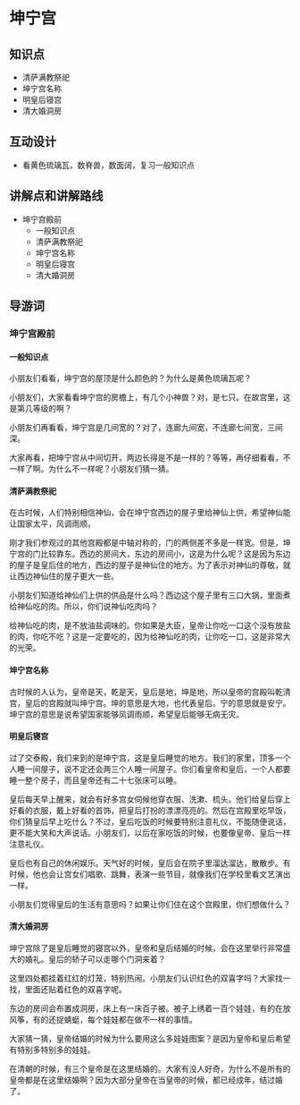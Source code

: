 # 坤宁宫

## 知识点

- 清萨满教祭祀
- 坤宁宫名称
- 明皇后寝宫
- 清大婚洞房

## 互动设计

- 看黄色琉璃瓦，数脊兽，数面阔，复习一般知识点

## 讲解点和讲解路线

- 坤宁宫殿前
    - 一般知识点
    - 清萨满教祭祀
    - 坤宁宫名称
    - 明皇后寝宫
    - 清大婚洞房

## 导游词

### 坤宁宫殿前

#### 一般知识点

小朋友们看看，坤宁宫的屋顶是什么颜色的？为什么是黄色琉璃瓦呢？

小朋友们，大家看看坤宁宫的房檐上，有几个小神兽？对，是七只。在故宫里，这是第几等级的啊？

小朋友们再看看，坤宁宫是几间宽的？对了，连廊九间宽，不连廊七间宽，三间深。

大家再看，把坤宁宫从中间切开，两边长得是不是一样的？等等，再仔细看看，不一样了啊。为什么不一样呢？小朋友们猜一猜。

#### 清萨满教祭祀

在古时候，人们特别相信神仙，会在坤宁宫西边的屋子里给神仙上供，希望神仙能让国家太平，风调雨顺。

刚才我们参观过的其他宫殿都是中轴对称的，门的两侧差不多是一样宽。但是，坤宁宫的门比较靠东。西边的房间大，东边的房间小，这是为什么呢？这是因为东边的屋子是皇后住的地方，西边的屋子是神仙住的地方。为了表示对神仙的尊敬，就让西边神仙住的屋子更大一些。

小朋友们知道给神仙们上供的供品是什么吗？西边这个屋子里有三口大锅，里面煮给神仙吃的肉。所以，你们说神仙吃肉吗？

给神仙吃的肉，是不放油盐调味的。你如果是大臣，皇帝让你吃一口这个没有放盐的肉，你吃不吃？这是一定要吃的，因为给神仙吃的肉，让你吃一口，这是非常大的光荣。

#### 坤宁宫名称

古时候的人认为，皇帝是天，乾是天，皇后是地，坤是地，所以皇帝的宫殿叫乾清宫，皇后的宫殿就叫坤宁宫。坤的意思是大地，也代表皇后。宁的意思就是安宁。坤宁宫的意思是说希望国家能够风调雨顺，希望皇后能够无病无灾。

#### 明皇后寝宫

过了交泰殿，我们来到的是坤宁宫，这是皇后睡觉的地方。我们的家里，顶多一个人睡一间屋子，说不定还会两三个人睡一间屋子。你们看皇帝和皇后，一个人都要睡一整个房子，而且皇帝还有二十七张床可以睡。

皇后每天早上醒来，就会有好多宫女伺候他穿衣服、洗漱、梳头。他们给皇后穿上好看的衣服，戴上好看的首饰，把皇后打扮的漂漂亮亮的。然后在宫殿里吃早饭，你们猜皇后早上吃什么？不过，皇后吃饭的时候要特别注意礼仪，不能随便说话，更不能大笑和大声说话。小朋友们，以后在家吃饭的时候，也要像皇帝、皇后一样注意礼仪。

皇后也有自己的休闲娱乐。天气好的时候，皇后会在院子里溜达溜达，散散步。有时候，他也会让宫女们唱歌、跳舞，表演一些节目，就像我们在学校里看文艺演出一样。

小朋友们觉得皇后的生活有意思吗？如果让你们住在这个宫殿里，你们想做什么？

#### 清大婚洞房

坤宁宫除了是皇后睡觉的寝宫以外，皇帝和皇后结婚的时候，会在这里举行非常盛大的婚礼。皇后的轿子可以走哪个门洞来着？

这里四处都挂着红红的灯笼，特别热闹。小朋友们认识红色的双喜字吗？大家找一找，里面还贴着红色的双喜字呢。

东边的房间会布置成洞房，床上有一床百子被。被子上绣着一百个娃娃，有的在放风筝，有的还捉蜻蜓，每个娃娃都在做不一样的事情。

大家猜一猜，皇帝结婚的时候为什么要用这么多娃娃图案？是因为皇帝和皇后希望有特别多特别多的娃娃。

在清朝的时候，有三个皇帝是在这里结婚的。大家有没人好奇，为什么不是所有的皇帝都是在这里结婚啊？因为大部分皇帝在当皇帝的时候，都已经成年，结过婚了。